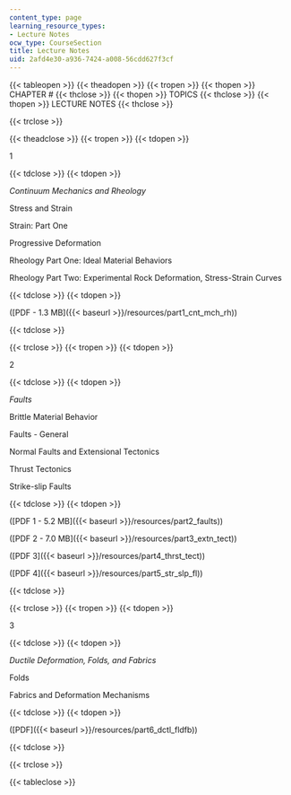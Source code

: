 ```yaml
---
content_type: page
learning_resource_types:
- Lecture Notes
ocw_type: CourseSection
title: Lecture Notes
uid: 2afd4e30-a936-7424-a008-56cdd627f3cf
---
```


{{< tableopen >}}
{{< theadopen >}}
{{< tropen >}}
{{< thopen >}}
CHAPTER #
{{< thclose >}}
{{< thopen >}}
TOPICS
{{< thclose >}}
{{< thopen >}}
LECTURE NOTES
{{< thclose >}}

{{< trclose >}}

{{< theadclose >}}
{{< tropen >}}
{{< tdopen >}}


1


{{< tdclose >}}
{{< tdopen >}}


_Continuum Mechanics and Rheology_

Stress and Strain

Strain: Part One

Progressive Deformation

Rheology Part One: Ideal Material Behaviors

Rheology Part Two: Experimental Rock Deformation, Stress-Strain Curves


{{< tdclose >}}
{{< tdopen >}}


([PDF - 1.3 MB]({{< baseurl >}}/resources/part1_cnt_mch_rh))


{{< tdclose >}}

{{< trclose >}}
{{< tropen >}}
{{< tdopen >}}


2


{{< tdclose >}}
{{< tdopen >}}


_Faults_

Brittle Material Behavior

Faults - General

Normal Faults and Extensional Tectonics

Thrust Tectonics

Strike-slip Faults


{{< tdclose >}}
{{< tdopen >}}


([PDF 1 - 5.2 MB]({{< baseurl >}}/resources/part2_faults))

([PDF 2 - 7.0 MB]({{< baseurl >}}/resources/part3_extn_tect))

([PDF 3]({{< baseurl >}}/resources/part4_thrst_tect))

([PDF 4]({{< baseurl >}}/resources/part5_str_slp_fl))


{{< tdclose >}}

{{< trclose >}}
{{< tropen >}}
{{< tdopen >}}


3


{{< tdclose >}}
{{< tdopen >}}


_Ductile Deformation, Folds, and Fabrics_

Folds

Fabrics and Deformation Mechanisms


{{< tdclose >}}
{{< tdopen >}}


([PDF]({{< baseurl >}}/resources/part6_dctl_fldfb))


{{< tdclose >}}

{{< trclose >}}

{{< tableclose >}}